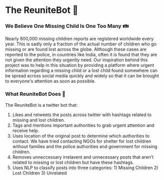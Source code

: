 
# The ReuniteBot :robot:
### We Believe One Missing Child Is One Too Many :family:
Nearly 800,000 missing children reports are registered worldwide every year. This is sadly only a fraction of the actual number of children who go missing or are found lost across the globe. Although these cases are reported to the police, in countries like India, often it is found that they are not given the attention they urgently need. Our inspiration behind this project was to help in this situation by providing a platform where urgent information regarding a missing child or a lost child found somewhere can be spread across social media quickly and widely so that it can be brought to everyone's attention as soon as possible.

### What ReuniteBot Does :dart:
The ReuniteBot is a twitter bot that:
1) Likes and retweets the posts across twitter with hashtags related to missing and lost children.
2) Tags and mentions important authorities to grab urgent attention and receive help.
3) Uses location of the original post to determine which authorities to contact. We have tried contacting NGOs for shelter for lost children without families and the police authorities and government for missing children.
4) Removes unneccessary irrelavent and unnecessary posts that aren't related to missing or lost children but have these hashtags.
5) Uses NLP to classify posts into three categories: 1) Missing Children 2) Lost Children 3) Unrelated
 
